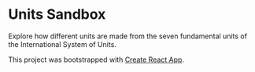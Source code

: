 # Units Sandbox

Explore how different units are made from the seven fundamental units of the International System of Units.

This project was bootstrapped with [Create React App](https://github.com/facebook/create-react-app).
